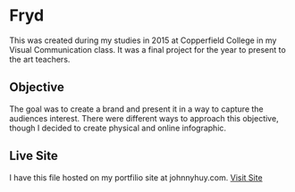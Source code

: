 # Fryd
This was created during my studies in 2015 at Copperfield College in my Visual Communication class. It was a final project for the year to present to the art teachers.

## Objective
The goal was to create a brand and present it in a way to capture the audiences interest. There were different ways to approach this objective, though I decided to create physical and online infographic.

## Live Site
I have this file hosted on my portfilio site at johnnyhuy.com. [Visit Site](https://johnnyhuy.com/fryd)
